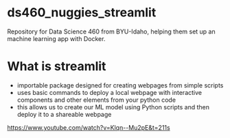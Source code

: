 # ds460_nuggies_streamlit
Repository for Data Science 460 from BYU-Idaho, helping them set up an machine learning app with Docker.



# What is streamlit

- importable package designed for creating webpages from simple scripts
- uses basic commands to deploy a local webpage with interactive components and other elements from your python code
- this allows us to create our ML model using Python scripts and then deploy it to a shareable webpage

https://www.youtube.com/watch?v=Klqn--Mu2pE&t=211s
